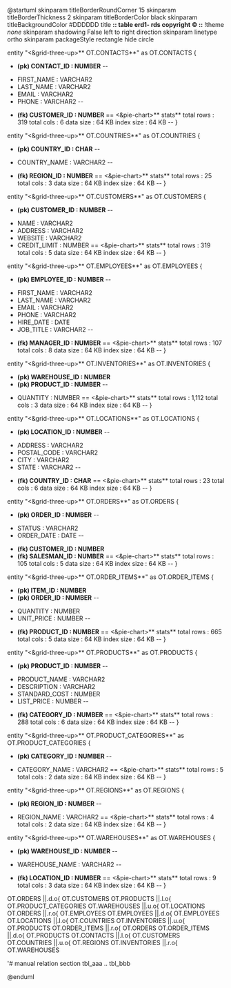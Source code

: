 
@startuml
skinparam titleBorderRoundCorner 15
skinparam titleBorderThickness 2
skinparam titleBorderColor black
skinparam titleBackgroundColor #DDDDDD
title **:: table erd1- rds copyright © ::**
!theme _none_
skinparam shadowing False
left to right direction
skinparam linetype ortho
skinparam packageStyle rectangle
hide circle



entity "<&grid-three-up>** OT.CONTACTS**" as OT.CONTACTS { 
  + **(pk) CONTACT_ID : NUMBER**
  --
  - FIRST_NAME : VARCHAR2
  - LAST_NAME : VARCHAR2
  - EMAIL : VARCHAR2
  - PHONE : VARCHAR2
  --
  + **(fk) CUSTOMER_ID : NUMBER**
  ==
  <&pie-chart>** stats**
      total rows : 319
      total cols : 6
      data size : 64 KB
      index size : 64 KB
  --
}


entity "<&grid-three-up>** OT.COUNTRIES**" as OT.COUNTRIES { 
  + **(pk) COUNTRY_ID : CHAR**
  --
  - COUNTRY_NAME : VARCHAR2
  --
  + **(fk) REGION_ID : NUMBER**
  ==
  <&pie-chart>** stats**
      total rows : 25
      total cols : 3
      data size : 64 KB
      index size : 64 KB
  --
}


entity "<&grid-three-up>** OT.CUSTOMERS**" as OT.CUSTOMERS { 
  + **(pk) CUSTOMER_ID : NUMBER**
  --
  - NAME : VARCHAR2
  - ADDRESS : VARCHAR2
  - WEBSITE : VARCHAR2
  - CREDIT_LIMIT : NUMBER
  ==
  <&pie-chart>** stats**
      total rows : 319
      total cols : 5
      data size : 64 KB
      index size : 64 KB
  --
}


entity "<&grid-three-up>** OT.EMPLOYEES**" as OT.EMPLOYEES { 
  + **(pk) EMPLOYEE_ID : NUMBER**
  --
  - FIRST_NAME : VARCHAR2
  - LAST_NAME : VARCHAR2
  - EMAIL : VARCHAR2
  - PHONE : VARCHAR2
  - HIRE_DATE : DATE
  - JOB_TITLE : VARCHAR2
  --
  + **(fk) MANAGER_ID : NUMBER**
  ==
  <&pie-chart>** stats**
      total rows : 107
      total cols : 8
      data size : 64 KB
      index size : 64 KB
  --
}


entity "<&grid-three-up>** OT.INVENTORIES**" as OT.INVENTORIES { 
  + **(pk) WAREHOUSE_ID : NUMBER**
  + **(pk) PRODUCT_ID : NUMBER**
  --
  - QUANTITY : NUMBER
  ==
  <&pie-chart>** stats**
      total rows : 1,112
      total cols : 3
      data size : 64 KB
      index size : 64 KB
  --
}


entity "<&grid-three-up>** OT.LOCATIONS**" as OT.LOCATIONS { 
  + **(pk) LOCATION_ID : NUMBER**
  --
  - ADDRESS : VARCHAR2
  - POSTAL_CODE : VARCHAR2
  - CITY : VARCHAR2
  - STATE : VARCHAR2
  --
  + **(fk) COUNTRY_ID : CHAR**
  ==
  <&pie-chart>** stats**
      total rows : 23
      total cols : 6
      data size : 64 KB
      index size : 64 KB
  --
}


entity "<&grid-three-up>** OT.ORDERS**" as OT.ORDERS { 
  + **(pk) ORDER_ID : NUMBER**
  --
  - STATUS : VARCHAR2
  - ORDER_DATE : DATE
  --
  + **(fk) CUSTOMER_ID : NUMBER**
  + **(fk) SALESMAN_ID : NUMBER**
  ==
  <&pie-chart>** stats**
      total rows : 105
      total cols : 5
      data size : 64 KB
      index size : 64 KB
  --
}


entity "<&grid-three-up>** OT.ORDER_ITEMS**" as OT.ORDER_ITEMS { 
  + **(pk) ITEM_ID : NUMBER**
  + **(pk) ORDER_ID : NUMBER**
  --
  - QUANTITY : NUMBER
  - UNIT_PRICE : NUMBER
  --
  + **(fk) PRODUCT_ID : NUMBER**
  ==
  <&pie-chart>** stats**
      total rows : 665
      total cols : 5
      data size : 64 KB
      index size : 64 KB
  --
}


entity "<&grid-three-up>** OT.PRODUCTS**" as OT.PRODUCTS { 
  + **(pk) PRODUCT_ID : NUMBER**
  --
  - PRODUCT_NAME : VARCHAR2
  - DESCRIPTION : VARCHAR2
  - STANDARD_COST : NUMBER
  - LIST_PRICE : NUMBER
  --
  + **(fk) CATEGORY_ID : NUMBER**
  ==
  <&pie-chart>** stats**
      total rows : 288
      total cols : 6
      data size : 64 KB
      index size : 64 KB
  --
}


entity "<&grid-three-up>** OT.PRODUCT_CATEGORIES**" as OT.PRODUCT_CATEGORIES { 
  + **(pk) CATEGORY_ID : NUMBER**
  --
  - CATEGORY_NAME : VARCHAR2
  ==
  <&pie-chart>** stats**
      total rows : 5
      total cols : 2
      data size : 64 KB
      index size : 64 KB
  --
}


entity "<&grid-three-up>** OT.REGIONS**" as OT.REGIONS { 
  + **(pk) REGION_ID : NUMBER**
  --
  - REGION_NAME : VARCHAR2
  ==
  <&pie-chart>** stats**
      total rows : 4
      total cols : 2
      data size : 64 KB
      index size : 64 KB
  --
}


entity "<&grid-three-up>** OT.WAREHOUSES**" as OT.WAREHOUSES { 
  + **(pk) WAREHOUSE_ID : NUMBER**
  --
  - WAREHOUSE_NAME : VARCHAR2
  --
  + **(fk) LOCATION_ID : NUMBER**
  ==
  <&pie-chart>** stats**
      total rows : 9
      total cols : 3
      data size : 64 KB
      index size : 64 KB
  --
}

OT.ORDERS ||.d.o{ OT.CUSTOMERS
OT.PRODUCTS ||.l.o{ OT.PRODUCT_CATEGORIES
OT.WAREHOUSES ||.u.o{ OT.LOCATIONS
OT.ORDERS ||.r.o{ OT.EMPLOYEES
OT.EMPLOYEES ||.d.o{ OT.EMPLOYEES
OT.LOCATIONS ||.l.o{ OT.COUNTRIES
OT.INVENTORIES ||.u.o{ OT.PRODUCTS
OT.ORDER_ITEMS ||.r.o{ OT.ORDERS
OT.ORDER_ITEMS ||.d.o{ OT.PRODUCTS
OT.CONTACTS ||.l.o{ OT.CUSTOMERS
OT.COUNTRIES ||.u.o{ OT.REGIONS
OT.INVENTORIES ||.r.o{ OT.WAREHOUSES

'# manual relation section 
tbl_aaa .. tbl_bbb

@enduml